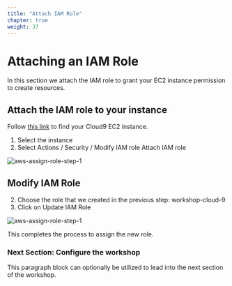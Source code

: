 ```yaml
---
title: "Attach IAM Role"
chapter: true
weight: 37
---
```


# Attaching an IAM Role

In this section we attach the IAM role to grant your EC2 instance permission to create resources.

## Attach the IAM role to your instance
Follow [this link](https://console.aws.amazon.com/ec2/v2/home?region=us-east-1#Instances:search=hs-workshop;sort=desc:launchTime) to find your Cloud9 EC2 instance.

1. Select the instance
1. Select Actions / Security / Modify IAM role Attach IAM role

![aws-assign-role-step-1](/images/aws-assign-role-1.png)

## Modify IAM Role

2. Choose the role that we created in the previous step: workshop-cloud-9
2. Click on Update IAM Role

![aws-assign-role-step-1](/images/aws-assign-role-2.png)


This completes the process to assign the new role.

### Next Section: Configure the workshop
This paragraph block can optionally be utilized to lead into the next section of the workshop.
